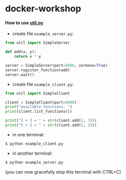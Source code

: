 # docker-workshop

#### How to use [util.py](util.py)

- create file `example_server.py`:

```python
from util import SimpleServer

def add(x, y):
    return x * y

server = SimpleServer(port=8000, verbose=True)
server.register_function(add)
server.wait()
```

- create file `example_client.py`:

```python
from util import SimpleClient

client = SimpleClient(port=8000)
print("available functions: ")
print(client.list_functions())

print("2 + 3 = " + str(client.add(2, 3)))
print("5 + 2 = " + str(client.add(5, 2)))
```

- in one terminal:

```bash
$ python example_client.py
```

- in another terminal:

```bash
$ python example_server.py
```

(you can now gracefully stop this terminal with CTRL+C)
